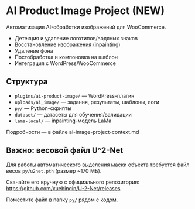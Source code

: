 # AI Product Image Project (NEW)

Автоматизация AI-обработки изображений для WooCommerce.

- Детекция и удаление логотипов/водяных знаков
- Восстановление изображения (inpainting)
- Удаление фона
- Постобработка и компоновка на шаблон
- Интеграция с WordPress/WooCommerce

## Структура
- `plugins/ai-product-image/` — WordPress-плагин
- `uploads/ai_image/` — задания, результаты, шаблоны, логи
- `py/` — Python-скрипты
- `dataset/` — датасеты для обучения/валидации
- `lama-local/` — inpainting-модель LaMa

Подробности — в файле ai-image-project-context.md 

## Важно: весовой файл U^2-Net
Для работы автоматического выделения маски объекта требуется файл весов `py/u2net.pth` (размер ~170 МБ).

Скачайте его вручную с официального репозитория: https://github.com/xuebinqin/U-2-Net/releases

Поместите файл в папку `py/` рядом с кодом. 
